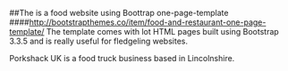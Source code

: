 ##The is a food website using Boottrap one-page-template 
####http://bootstrapthemes.co/item/food-and-restaurant-one-page-template/
The template comes with lot HTML pages built using Bootstrap 3.3.5 and is really useful for fledgeling websites.

Porkshack UK is a food truck business based in Lincolnshire.
